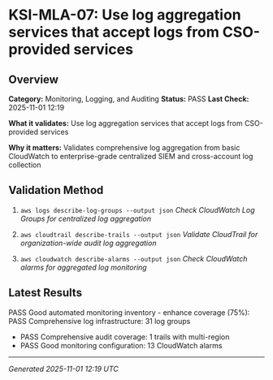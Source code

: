 # KSI-MLA-07: Use log aggregation services that accept logs from CSO-provided services

## Overview

**Category:** Monitoring, Logging, and Auditing
**Status:** PASS
**Last Check:** 2025-11-01 12:19

**What it validates:** Use log aggregation services that accept logs from CSO-provided services

**Why it matters:** Validates comprehensive log aggregation from basic CloudWatch to enterprise-grade centralized SIEM and cross-account log collection

## Validation Method

1. `aws logs describe-log-groups --output json`
   *Check CloudWatch Log Groups for centralized log aggregation*

2. `aws cloudtrail describe-trails --output json`
   *Validate CloudTrail for organization-wide audit log aggregation*

3. `aws cloudwatch describe-alarms --output json`
   *Check CloudWatch alarms for aggregated log monitoring*

## Latest Results

PASS Good automated monitoring inventory - enhance coverage (75%): PASS Comprehensive log infrastructure: 31 log groups
- PASS Comprehensive audit coverage: 1 trails with multi-region
- PASS Good monitoring configuration: 13 CloudWatch alarms

---
*Generated 2025-11-01 12:19 UTC*